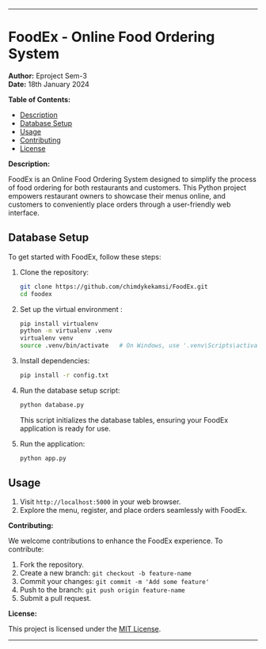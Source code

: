 
---

# FoodEx - Online Food Ordering System

**Author:** Eproject Sem-3  
**Date:** 18th January 2024

**Table of Contents:**
- [Description](#description)
- [Database Setup](#database-setup)
- [Usage](#usage)
- [Contributing](#contributing)
- [License](#license)

**Description:**

FoodEx is an Online Food Ordering System designed to simplify the process of food ordering for both restaurants and customers. This Python project empowers restaurant owners to showcase their menus online, and customers to conveniently place orders through a user-friendly web interface.

## Database Setup

To get started with FoodEx, follow these steps:

1. Clone the repository:

   ```bash
   git clone https://github.com/chimdykekamsi/FoodEx.git
   cd foodex
   ```

2. Set up the virtual environment :
   ```bash
   pip install virtualenv
   python -m virtualenv .venv
   virtualenv venv
   source .venv/bin/activate   # On Windows, use '.venv\Scripts\activate'
   ```

4. Install dependencies:

   ```bash
   pip install -r config.txt
   ```

5. Run the database setup script:

   ```bash
   python database.py
   ```

   This script initializes the database tables, ensuring your FoodEx application is ready for use.

6. Run the application:

   ```bash
   python app.py
   ```

## Usage

1. Visit `http://localhost:5000` in your web browser.
2. Explore the menu, register, and place orders seamlessly with FoodEx.

**Contributing:**

We welcome contributions to enhance the FoodEx experience. To contribute:

1. Fork the repository.
2. Create a new branch: `git checkout -b feature-name`
3. Commit your changes: `git commit -m 'Add some feature'`
4. Push to the branch: `git push origin feature-name`
5. Submit a pull request.

**License:**

This project is licensed under the [MIT License](LICENSE).

---
